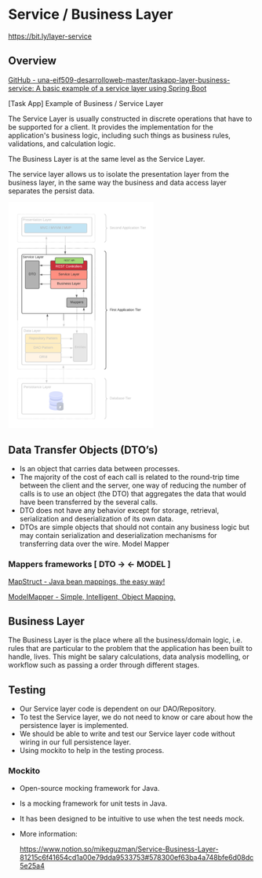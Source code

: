 # Service / Business Layer
https://bit.ly/layer-service

## Overview

[GitHub - una-eif509-desarrolloweb-master/taskapp-layer-business-service: A basic example of a service layer using Spring Boot](https://github.com/una-eif509-desarrolloweb-master/taskapp-layer-business-service)

[Task App] Example of Business / Service Layer

The Service Layer is usually constructed in discrete operations that have to be supported for a client. It provides the implementation for the application's business logic, including such things as business rules, validations, and calculation logic.

The Business Layer is at the same level as the Service Layer.

The service layer allows us to isolate the presentation layer from the business layer, in the same way the business and data access layer separates the persist data.

<img src="Architecture_MultiTier_TaskApp_Service_Layer.png" alt="Architecture_MultiTier-Task App-Service Layer" style="zoom:45%;" />

## Data Transfer Objects (DTO’s)

- Is an object that carries data between processes.
- The majority of the cost of each call is related to the round-trip time between the client and the server, one way of reducing the number of calls is to use an object (the DTO) that aggregates the data that would have been transferred by the several calls.
- DTO does not have any behavior except for storage, retrieval, serialization and deserialization of its own data.
- DTOs are simple objects that should not contain any business logic but may contain serialization and deserialization mechanisms for transferring data over the wire. Model Mapper

### Mappers frameworks [ DTO → ← MODEL ]

[MapStruct - Java bean mappings, the easy way!](https://mapstruct.org/)

[ModelMapper - Simple, Intelligent, Object Mapping.](http://modelmapper.org/)

## Business Layer

The Business Layer is the place where all the business/domain logic, i.e. rules that are particular to the problem that the application has been built to handle, lives. This might be salary calculations, data analysis modelling, or workflow such as passing a order through different stages.

## Testing

- Our Service layer code is dependent on our DAO/Repository.
- To test the Service layer, we do not need to know or care about how the persistence layer is implemented.
- We should be able to write and test our Service layer code without wiring in our full persistence layer.
- Using mockito to help in the testing process.

### Mockito

- Open-source mocking framework for Java.

- Is a mocking framework for unit tests in Java.

- It has been designed to be intuitive to use when the test needs mock.

- More information:

  https://www.notion.so/mikeguzman/Service-Business-Layer-81215c6f41654cd1a00e79dda9533753#578300ef63ba4a748bfe6d08dc5e25a4